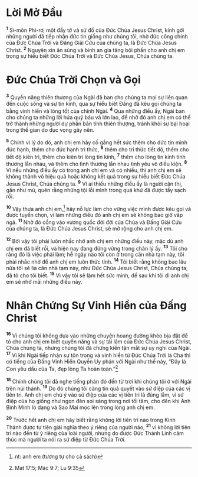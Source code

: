 

# Lời Mở Đầu
<sup><b>1</b></sup> Si-môn Phi-rơ, một đầy tớ và sứ đồ của Đức Chúa Jesus Christ, kính gởi những người đã tiếp nhận đức tin giống như chúng tôi, nhờ đức công chính của Đức Chúa Trời và Đấng Giải Cứu của chúng ta, là Đức Chúa Jesus Christ. <sup><b>2</b></sup> Nguyện xin ân sủng và bình an gia tăng bội phần cho anh chị em trong sự hiểu biết Đức Chúa Trời và Đức Chúa Jesus, Chúa chúng ta.

# Đức Chúa Trời Chọn và Gọi
<sup><b>3</b></sup> Quyền năng thiên thượng của Ngài đã ban cho chúng ta mọi sự liên quan đến cuộc sống và sự tin kính, qua sự hiểu biết Đấng đã kêu gọi chúng ta bằng vinh hiển và lòng tốt của chính Ngài. <sup><b>4</b></sup> Qua những điều ấy, Ngài ban cho chúng ta những lời hứa quý báu và lớn lao, để nhờ đó anh chị em có thể trở thành những người dự phần bản tính thiên thượng, tránh khỏi sự bại hoại trong thế gian do dục vọng gây nên.

<sup><b>5</b></sup> Chính vì lý do đó, anh chị em hãy cố gắng hết sức thêm cho đức tin mình đức hạnh, thêm cho đức hạnh tri thức, <sup><b>6</b></sup> thêm cho tri thức tiết độ, thêm cho tiết độ kiên trì, thêm cho kiên trì lòng tin kính, <sup><b>7</b></sup> thêm cho lòng tin kính tình thương lẫn nhau, và thêm cho tình thương lẫn nhau tình yêu vô điều kiện. <sup><b>8</b></sup> Vì nếu những điều ấy có trong anh chị em và có nhiều, thì anh chị em sẽ không thành vô hiệu quả hoặc không kết quả trong sự hiểu biết Đức Chúa Jesus Christ, Chúa chúng ta. <sup><b>9</b></sup> Vì ai thiếu những điều ấy là người cận thị, gần như mù, quên rằng những tội lỗi mình trong quá khứ đã được tẩy sạch rồi.

<sup><b>10</b></sup> Vậy thưa anh chị em,[^1] hãy nỗ lực làm cho vững việc mình được kêu gọi và được tuyển chọn, vì làm những điều đó anh chị em sẽ không bao giờ vấp ngã. <sup><b>11</b></sup> Nhờ đó cổng vào vương quốc đời đời của Chúa và Đấng Giải Cứu của chúng ta, là Đức Chúa Jesus Christ, sẽ mở rộng cho anh chị em.

<sup><b>12</b></sup> Bởi vậy tôi phải luôn nhắc nhở anh chị em những điều này, mặc dù anh chị em đã biết rồi, và hiện nay đang đứng vững trong chân lý ấy. <sup><b>13</b></sup> Tôi cho rằng đó là việc phải làm; hễ ngày nào tôi còn ở trong căn nhà tạm này, tôi phải nhắc nhở để anh chị em luôn thức tỉnh. <sup><b>14</b></sup> Tôi biết rằng không bao lâu nữa tôi sẽ lìa căn nhà tạm này, như Đức Chúa Jesus Christ, Chúa chúng ta, đã tỏ cho tôi biết. <sup><b>15</b></sup> Vì vậy tôi sẽ làm hết sức mình, để sau khi tôi đi anh chị em sẽ nhớ mãi những điều này.

# Nhân Chứng Sự Vinh Hiển của Đấng Christ
<sup><b>16</b></sup> Vì chúng tôi không dựa vào những chuyện hoang đường khéo bịa đặt để tỏ cho anh chị em biết quyền năng và sự tái lâm của Đức Chúa Jesus Christ, Chúa chúng ta, nhưng chúng tôi đã chứng kiến tận mắt sự uy nghi của Ngài. <sup><b>17</b></sup> Vì khi Ngài tiếp nhận sự tôn trọng và vinh hiển từ Đức Chúa Trời là Cha thì có tiếng của Đấng Vinh Hiển Quyền Uy phán với Ngài như thế này, “Đây là Con yêu dấu của Ta, đẹp lòng Ta hoàn toàn.”[^2]

<sup><b>18</b></sup> Chính chúng tôi đã nghe tiếng phán đó đến từ trời khi chúng tôi ở với Ngài trên núi thánh. <sup><b>19</b></sup> Do đó chúng tôi càng tin quả quyết vào sứ điệp của các vị tiên tri. Anh chị em chú ý vào sứ điệp của các vị tiên tri là đúng lắm, vì sứ điệp của họ giống như ngọn đèn soi sáng trong nơi tối tăm, cho đến khi Ánh Bình Minh ló dạng và Sao Mai mọc lên trong lòng anh chị em.

<sup><b>20</b></sup> Trước hết anh chị em hãy biết rằng không lời tiên tri nào trong Kinh Thánh được tự tiện giải nghĩa theo ý riêng của người nào, <sup><b>21</b></sup> vì không lời tiên tri nào đến từ ý riêng của loài người, nhưng do được Đức Thánh Linh cảm thúc mà người ta nói ra sứ điệp từ Đức Chúa Trời.

[^1]: nt: anh em (tương tự cho cả sách)
[^2]: Mat 17:5; Mác 9:7; Lu 9:35

